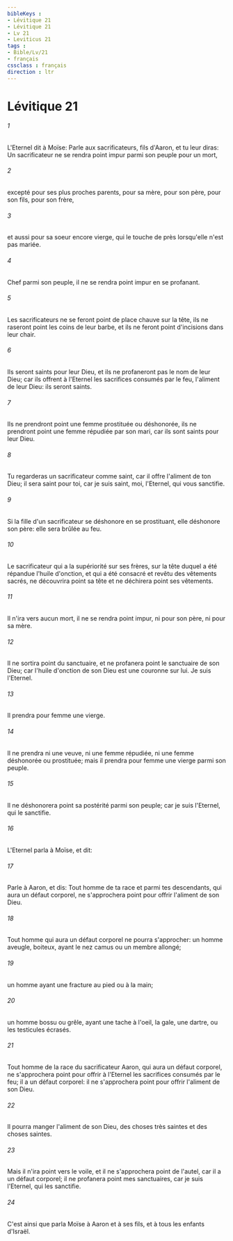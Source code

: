 ```yaml
---
bibleKeys : 
- Lévitique 21
- Lévitique 21
- Lv 21
- Leviticus 21
tags : 
- Bible/Lv/21
- français
cssclass : français
direction : ltr
---
```


# Lévitique 21

###### 1
L'Eternel dit à Moïse: Parle aux sacrificateurs, fils d'Aaron, et tu leur diras: Un sacrificateur ne se rendra point impur parmi son peuple pour un mort,
###### 2
excepté pour ses plus proches parents, pour sa mère, pour son père, pour son fils, pour son frère,
###### 3
et aussi pour sa soeur encore vierge, qui le touche de près lorsqu'elle n'est pas mariée.
###### 4
Chef parmi son peuple, il ne se rendra point impur en se profanant.
###### 5
Les sacrificateurs ne se feront point de place chauve sur la tête, ils ne raseront point les coins de leur barbe, et ils ne feront point d'incisions dans leur chair.
###### 6
Ils seront saints pour leur Dieu, et ils ne profaneront pas le nom de leur Dieu; car ils offrent à l'Eternel les sacrifices consumés par le feu, l'aliment de leur Dieu: ils seront saints.
###### 7
Ils ne prendront point une femme prostituée ou déshonorée, ils ne prendront point une femme répudiée par son mari, car ils sont saints pour leur Dieu.
###### 8
Tu regarderas un sacrificateur comme saint, car il offre l'aliment de ton Dieu; il sera saint pour toi, car je suis saint, moi, l'Eternel, qui vous sanctifie.
###### 9
Si la fille d'un sacrificateur se déshonore en se prostituant, elle déshonore son père: elle sera brûlée au feu.
###### 10
Le sacrificateur qui a la supériorité sur ses frères, sur la tête duquel a été répandue l'huile d'onction, et qui a été consacré et revêtu des vêtements sacrés, ne découvrira point sa tête et ne déchirera point ses vêtements.
###### 11
Il n'ira vers aucun mort, il ne se rendra point impur, ni pour son père, ni pour sa mère.
###### 12
Il ne sortira point du sanctuaire, et ne profanera point le sanctuaire de son Dieu; car l'huile d'onction de son Dieu est une couronne sur lui. Je suis l'Eternel.
###### 13
Il prendra pour femme une vierge.
###### 14
Il ne prendra ni une veuve, ni une femme répudiée, ni une femme déshonorée ou prostituée; mais il prendra pour femme une vierge parmi son peuple.
###### 15
Il ne déshonorera point sa postérité parmi son peuple; car je suis l'Eternel, qui le sanctifie.
###### 16
L'Eternel parla à Moïse, et dit:
###### 17
Parle à Aaron, et dis: Tout homme de ta race et parmi tes descendants, qui aura un défaut corporel, ne s'approchera point pour offrir l'aliment de son Dieu.
###### 18
Tout homme qui aura un défaut corporel ne pourra s'approcher: un homme aveugle, boiteux, ayant le nez camus ou un membre allongé;
###### 19
un homme ayant une fracture au pied ou à la main;
###### 20
un homme bossu ou grêle, ayant une tache à l'oeil, la gale, une dartre, ou les testicules écrasés.
###### 21
Tout homme de la race du sacrificateur Aaron, qui aura un défaut corporel, ne s'approchera point pour offrir à l'Eternel les sacrifices consumés par le feu; il a un défaut corporel: il ne s'approchera point pour offrir l'aliment de son Dieu.
###### 22
Il pourra manger l'aliment de son Dieu, des choses très saintes et des choses saintes.
###### 23
Mais il n'ira point vers le voile, et il ne s'approchera point de l'autel, car il a un défaut corporel; il ne profanera point mes sanctuaires, car je suis l'Eternel, qui les sanctifie.
###### 24
C'est ainsi que parla Moïse à Aaron et à ses fils, et à tous les enfants d'Israël.
